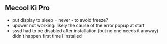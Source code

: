 Mecool Ki Pro
-------------

- put display to sleep = never - to avoid freeze?
- upower not working: likely the cause of the error popup at start
- sssd had to be disabled after installation (but no one needs it anyway) - didn't happen first time I installed
